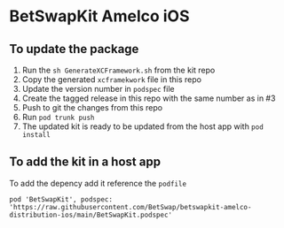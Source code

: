 # BetSwapKit Amelco iOS

## To update the package

1. Run the `sh GenerateXCFramework.sh` from the kit repo
2. Copy the generated `xcframekwork` file in this repo
3. Update the version number in `podspec` file
4. Create the tagged release in this repo with the same number as in #3
5. Push to git the changes from this repo
6. Run `pod trunk push`
7. The updated kit is ready to be updated from the host app with `pod install`

## To add the kit in a host app

To add the depency add it reference the `podfile`

```pod 'BetSwapKit', podspec: 'https://raw.githubusercontent.com/BetSwap/betswapkit-amelco-distribution-ios/main/BetSwapKit.podspec'``` 

